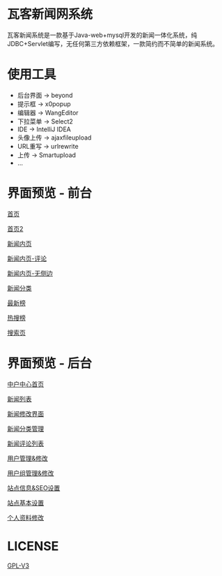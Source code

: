 # 瓦客新闻网系统
瓦客新闻系统是一款基于Java-web+mysql开发的新闻一体化系统，纯JDBC+Servlet编写，无任何第三方依赖框架，一款简约而不简单的新闻系统。
# 使用工具
- 后台界面 -> beyond
- 提示框 -> x0popup
- 编辑器 -> WangEditor
- 下拉菜单 -> Select2
- IDE -> IntelliJ IDEA
- 头像上传 -> ajaxfileupload
- URL重写 -> urlrewrite
- 上传 -> Smartupload
- ...
# 界面预览 - 前台
[首页](https://github.com/Licoy/wakew-news/blob/master/web/app/img/show-img/首页.png?raw=true)

[首页2](https://github.com/Licoy/wakew-news/blob/master/web/app/img/show-img/首页2.png?raw=true)

[新闻内页](https://github.com/Licoy/wakew-news/blob/master/web/app/img/show-img/新闻内页1.png?raw=true)

[新闻内页-评论](https://github.com/Licoy/wakew-news/blob/master/web/app/img/show-img/新闻内页-评论.png?raw=true)

[新闻内页-无侧边](https://github.com/Licoy/wakew-news/blob/master/web/app/img/show-img/新闻内页-无侧边.png?raw=true)

[新闻分类](https://github.com/Licoy/wakew-news/blob/master/web/app/img/show-img/首页.png?raw=true)

[最新榜](https://github.com/Licoy/wakew-news/blob/master/web/app/img/show-img/最新榜.png?raw=true)

[热搜榜](https://github.com/Licoy/wakew-news/blob/master/web/app/img/show-img/热搜榜.png?raw=true)

[搜索页](https://github.com/Licoy/wakew-news/blob/master/web/app/img/show-img/首页.png?raw=true)
# 界面预览 - 后台
[中户中心首页](https://github.com/Licoy/wakew-news/blob/master/web/app/img/show-img/后台/中户中心首页.png?raw=true)

[新闻列表](https://github.com/Licoy/wakew-news/blob/master/web/app/img/show-img/后台/新闻列表.png?raw=true)

[新闻修改界面](https://github.com/Licoy/wakew-news/blob/master/web/app/img/show-img/新闻修改界面.png?raw=true)

[新闻分类管理](https://github.com/Licoy/wakew-news/blob/master/web/app/img/show-img/后台/新闻分类管理.png?raw=true)

[新闻评论列表](https://github.com/Licoy/wakew-news/blob/master/web/app/img/show-img/后台/新闻评论列表.png?raw=true)

[用户管理&修改](https://github.com/Licoy/wakew-news/blob/master/web/app/img/show-img/后台/用户管理&修改.png?raw=true)

[用户组管理&修改](https://github.com/Licoy/wakew-news/blob/master/web/app/img/show-img/后台/用户组管理&修改.png?raw=true)

[站点信息&SEO设置](https://github.com/Licoy/wakew-news/blob/master/web/app/img/show-img/后台/站点信息&SEO设置.png?raw=true)

[站点基本设置](https://github.com/Licoy/wakew-news/blob/master/web/app/img/show-img/后台/站点基本设置.png?raw=true)

[个人资料修改](https://github.com/Licoy/wakew-news/blob/master/web/app/img/show-img/后台/个人资料修改.png?raw=true)
# LICENSE
[GPL-V3](https://github.com/Licoy/wakew-news/blob/master/LICENSE)
